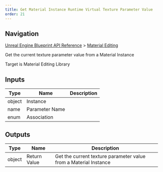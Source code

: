 ```yaml
---
title: Get Material Instance Runtime Virtual Texture Parameter Value
order: 21
---
```

## Navigation

[Unreal Engine Blueprint API Reference](https://dev.epicgames.com/documentation/en-us/unreal-engine/BlueprintAPI) > [Material Editing](https://dev.epicgames.com/documentation/en-us/unreal-engine/BlueprintAPI/MaterialEditing)

Get the current texture parameter value from a Material Instance

Target is Material Editing Library

## Inputs

| Type | Name | Description |
| --- | --- | --- |
| object | Instance |  |
| name | Parameter Name |  |
| enum | Association |  |

## Outputs

| Type | Name | Description |
| --- | --- | --- |
| object | Return Value | Get the current texture parameter value from a Material Instance |
